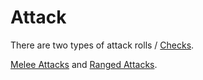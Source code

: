 # Attack

There are two types of attack rolls / [Checks](Check.md).

[Melee Attacks](Melee%20Attack.md) and [Ranged Attacks](Ranged%20Attack.md).
